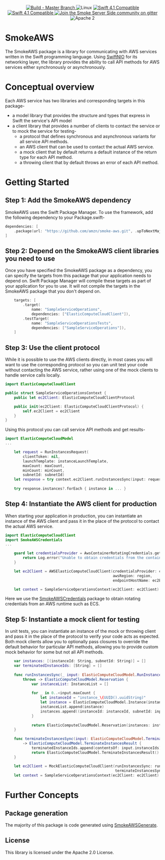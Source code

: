 <p align="center">
<a href="https://travis-ci.com/amzn/smoke-aws">
<img src="https://travis-ci.com/amzn/smoke-aws.svg?branch=master" alt="Build - Master Branch">
</a>
<img src="https://img.shields.io/badge/os-linux-green.svg?style=flat" alt="Linux">
<a href="http://swift.org">
<img src="https://img.shields.io/badge/swift-4.1-orange.svg?style=flat" alt="Swift 4.1 Compatible">
</a>
<a href="http://swift.org">
<img src="https://img.shields.io/badge/swift-4.2-orange.svg?style=flat" alt="Swift 4.1 Compatible">
</a>
<a href="https://gitter.im/SmokeServerSide">
<img src="https://img.shields.io/badge/chat-on%20gitter-ee115e.svg?style=flat" alt="Join the Smoke Server Side community on gitter">
</a>
<img src="https://img.shields.io/badge/license-Apache2-blue.svg?style=flat" alt="Apache 2">
</p>

# SmokeAWS

The SmokeAWS package is a library for communicating with AWS services written in the
Swift programming language. Using [SwiftNIO](https://github.com/apple/swift-nio) 
for its networking layer, the library provides the ability to call API methods for AWS
services either synchronously or asynchronously.

# Conceptual overview

Each AWS service has two libraries and corresponding targets in this package-
* a model library that provides the structure and types that express in Swift the service's API model
* a client library that provides a number of clients to contact the service or to mock the service for testing-
  * a protocol that defines synchronous and asynchronous variants for all service API methods.
  * an AWS client that can be used to contact the actual AWS service.
  * a mock client that by default returns a default instance of the return type for each API method.
  * a throwing client that by default throws an error of each API method.

# Getting Started

## Step 1: Add the SmokeAWS dependency

SmokeAWS uses the Swift Package Manager. To use the framework, add the following dependency
to your Package.swift-

```swift
dependencies: [
    .package(url: "https://github.com/amzn/smoke-aws.git", .upToNextMajor(from: "1.0.0"))
]
```

## Step 2: Depend on the SmokeAWS client libraries you need to use

Once you have specified the SmokeAWS package as a dependency, you can specify the targets from this package 
that your application needs to depend on. Swift Package Manager will compile these targets as part of your 
application for you to use. It will not compile the targets in the SmokeAWS package that you don't depend on.
 
```swift
    targets: [
        .target(
            name: "SampleServiceOperations",
            dependencies: ["ElasticComputeCloudClient"]),
        .testTarget(
            name: "SampleServiceOperationsTests",
            dependencies: ["SampleServiceOperations"]),
    ]
```

## Step 3: Use the client protocol

While it is possible to use the AWS clients directly, in most cases you will want to use the corresponding protocol
so you can unit test your code without contacting the AWS service, rather using one of the mock clients to handle 
service calls locally.

```swift
import ElasticComputeCloudClient

public struct SampleServiceOperationsContext {
    public let ec2Client: ElasticComputeCloudClientProtocol

    public init(ec2Client: ElasticComputeCloudClientProtocol) {
        self.ec2Client = ec2Client
    }
}
```

Using this protocol you can call service API methods and get results-

```swift
import ElasticComputeCloudModel
...

    let request = RunInstancesRequest(
        clientToken: nil,
        launchTemplate: instanceLaunchTemplate,
        maxCount: maxCount,
        minCount: minCount,
        subnetId: subnetId)
    let response = try context.ec2Client.runInstancesSync(input: request)
    
    try response.instances?.forEach { instance in ... }
```

## Step 4: Instantiate the AWS client for production

When starting your application in production, you can instantiate an instance of the AWS client
and pass it in the place of the protocol to contact the actual AWS service.

```swift
import ElasticComputeCloudClient
import SmokeAWSCredentials
...

    guard let credentialsProvider = AwsContainerRotatingCredentials.getCredentials(fromEnvironment: environment) else {
        return Log.error("Unable to obtain credentials from the container environment.")
    }

    let ec2Client = AWSElasticComputeCloudClient(credentialsProvider: credentialsProvider,
                                                 awsRegion: region,
                                                 endpointHostName: ec2EndpointHostName)

    let context = SampleServiceOperationsContext(ec2Client: ec2Client)
```

Here we use the [SmokeAWSCredentials](https://github.com/amzn/smoke-aws-credentials) package to obtain rotating credentials from an AWS runtime such as ECS.

## Step 5: Instantiate a mock client for testing

In unit tests, you can instantiate an instance of the mock or throwing client and pass it in the place of the protocol
to verify your code acts as expected. Both mock clients allow you to optionally pass closures to override the default
behavior for particular API methods, allowing you to provide custom mock behavior for some but not all API methods.

```swift
    var instances: [(instanceId: String, subnetId: String)] = []
    var terminatedInstanceIds: [String] = []
    
    func runInstancesSync(_ input: ElasticComputeCloudModel.RunInstancesRequest)
        throws -> ElasticComputeCloudModel.Reservation {
            var instanceList: InstanceList = []
            
            for _ in 0..<input.maxCount {
                let instanceId = "instance_\(UUID().uuidString)"
                let instance = ElasticComputeCloudModel.Instance(instanceId: instanceId)
                instanceList.append(instance)
                instances.append((instanceId: instanceId, subnetId: input.subnetId!))
            }
            
            return ElasticComputeCloudModel.Reservation(instances: instanceList)
    }
    
    func terminateInstancesSync(input: ElasticComputeCloudModel.TerminateInstancesRequest) throws 
        -> ElasticComputeCloudModel.TerminateInstancesResult {
            terminatedInstanceIds.append(contentsOf: input.instanceIds)
            return ElasticComputeCloudModel.TerminateInstancesResult()
    }
    
    let ec2Client = MockElasticComputeCloudClient(runInstancesSync: runInstancesSync,
                                                  terminateInstancesSync: terminateInstancesSync)
    let context = SampleServiceOperationsContext(ec2Client: ec2Client)
```

# Further Concepts

## Package generation

The majority of this package is code generated using [SmokeAWSGenerate](https://github.com/amzn/smoke-aws-generate). 

## License

This library is licensed under the Apache 2.0 License.
